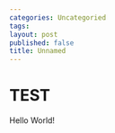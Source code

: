 ```yaml
---
categories: Uncategoried
tags: 
layout: post
published: false
title: Unnamed
---
```

# TEST
Hello World!